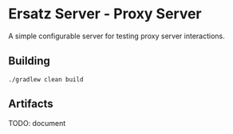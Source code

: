 # Ersatz Server - Proxy Server

A simple configurable server for testing proxy server interactions.

## Building

    ./gradlew clean build
    
## Artifacts

TODO: document  
